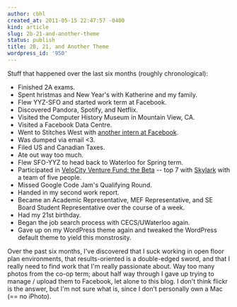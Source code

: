 ```yaml
---
author: cbhl
created_at: 2011-05-15 22:47:57 -0400
kind: article
slug: 2b-21-and-another-theme
status: publish
title: 2B, 21, and Another Theme
wordpress_id: '950'
---
```


Stuff that happened over the last six months (roughly chronological):
-   Finished 2A exams.
-   Spent hristmas and New Year's with Katherine and my family.
-   Flew YYZ-SFO and started work term at Facebook.
-   Discovered Pandora, Spotify, and Netflix.
-   Visited the Computer History Museum in Mountain View, CA.
-   Visited a Facebook Data Centre.
-   Went to Stitches West with [another intern at
    Facebook](http://www.thepurpleparadox.com/).
-   Was dumped via email &lt;3.
-   Filed US and Canadian Taxes.
-   Ate out way too much.
-   Flew SFO-YYZ to head back to Waterloo for Spring term.
-   Participated in [VeloCity Venture Fund: the
    Beta](http://startupnorth.ca/2011/05/06/the-velocity-venture-fund/)
    -- top 7 with [Skylark](http://skylark.iterate.ca/) with a team of
    five people.
-   Missed Google Code Jam's Qualifying Round.
-   Handed in my second work report.
-   Became an Academic Representative, MEF Representative, and SE Board
    Student Representative over the course of a week.
-   Had my 21st birthday.
-   Began the job search process with CECS/UWaterloo again.
-   Gave up on my WordPress theme again and tweaked the WordPress
    default theme to yield this monstrosity.

Over the past six months, I've discovered that I suck working in open
floor plan environments, that results-oriented is a double-edged sword,
and that I really need to find work that I'm really passionate about.
Way too many photos from the co-op term; about half way through I gave
up trying to manage / upload them to Facebook, let alone to this blog. I
don't think flickr is the answer, but I'm not sure what is, since I
don't personally own a Mac (== no iPhoto).
